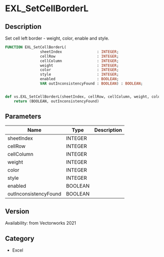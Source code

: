 # EXL_SetCellBorderL

## Description
Set cell left border - weight, color, enable and style.

```pascal
FUNCTION EXL_SetCellBorderL(
				sheetIndex                : INTEGER;
				cellRow                   : INTEGER;
				cellColumn                : INTEGER;
				weight                    : INTEGER;
				color                     : INTEGER;
				style                     : INTEGER;
				enabled                   : BOOLEAN;
				VAR outInconsistencyFound : BOOLEAN) : BOOLEAN;
```

```python

def vs.EXL_SetCellBorderL(sheetIndex, cellRow, cellColumn, weight, color, style, enabled):
    return (BOOLEAN, outInconsistencyFound)
```

## Parameters
|Name|Type|Description|
|---|---|---|
|sheetIndex|INTEGER||
|cellRow|INTEGER||
|cellColumn|INTEGER||
|weight|INTEGER||
|color|INTEGER||
|style|INTEGER||
|enabled|BOOLEAN||
|outInconsistencyFound|BOOLEAN||

## Version
Availability: from Vectorworks 2021
## Category
* Excel

